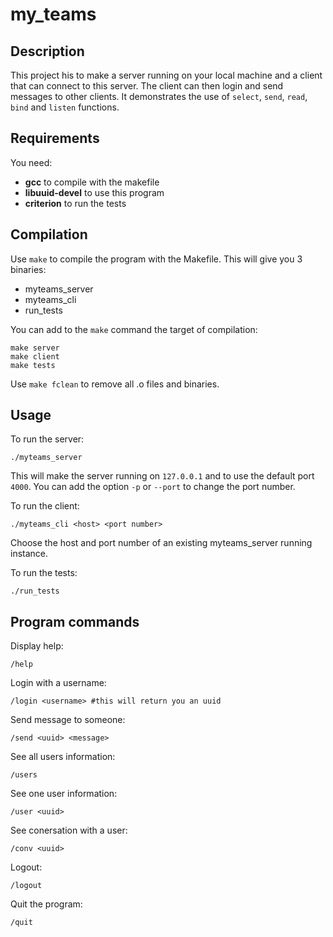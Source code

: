 # my_teams

## Description
This project his to make a server running on your local machine and a client that can connect to this server. The client can then login and send messages to other clients. It demonstrates the use of `select`, `send`, `read`, `bind` and `listen` functions.

## Requirements
You need:
- **gcc** to compile with the makefile
- **libuuid-devel**  to use this program
- **criterion** to run the tests

## Compilation
Use `make` to compile the program with the Makefile. This will give you 3 binaries:

- myteams_server
- myteams_cli
- run_tests
 
You can add to the `make` command the target of compilation:

    make server
    make client
    make tests

Use `make fclean` to remove all .o files and binaries.

## Usage
To run the server:

    ./myteams_server
This will make the server running on `127.0.0.1` and to use the default port `4000`.
You can add the option `-p` or `--port` to change the port number. 

To run the client:

    ./myteams_cli <host> <port number>
Choose the host and port number of an existing myteams_server running instance.

To run the tests:

    ./run_tests

## Program commands

Display help:

    /help
Login with a username:

    /login <username> #this will return you an uuid
Send message to someone:

    /send <uuid> <message>
See all users information:

    /users
See one user information:

    /user <uuid>
See conersation with a user:

    /conv <uuid>
Logout:

    /logout
Quit the program:

    /quit